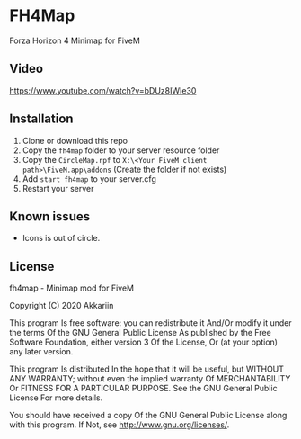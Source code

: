 # FH4Map
Forza Horizon 4 Minimap for FiveM

## Video

https://www.youtube.com/watch?v=bDUz8IWIe30

## Installation
1. Clone or download this repo
2. Copy the `fh4map` folder to your server resource folder
3. Copy the `CircleMap.rpf` to `X:\<Your FiveM client path>\FiveM.app\addons` (Create the folder if not exists)
4. Add `start fh4map` to your server.cfg
5. Restart your server

## Known issues
- Icons is out of circle.

## License
fh4map - Minimap mod for FiveM

Copyright (C) 2020 Akkariin

This program Is free software: you can redistribute it And/Or modify it under the terms Of the GNU General Public License As published by the Free Software Foundation, either version 3 Of the License, Or (at your option) any later version.

This program Is distributed In the hope that it will be useful, but WITHOUT ANY WARRANTY; without even the implied warranty Of MERCHANTABILITY Or FITNESS FOR A PARTICULAR PURPOSE. See the GNU General Public License For more details.

You should have received a copy Of the GNU General Public License along with this program. If Not, see http://www.gnu.org/licenses/.
